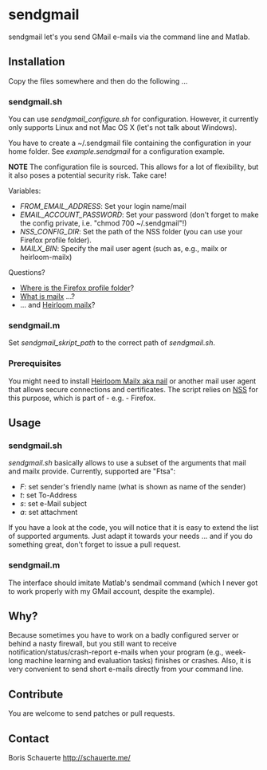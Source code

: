 # sendgmail

sendgmail let's you send GMail e-mails via the command line and Matlab.

## Installation

Copy the files somewhere and then do the following ...

### sendgmail.sh

You can use *sendgmail_configure.sh* for configuration. However, it currently only supports Linux and not Mac OS X (let's not talk about Windows).

You have to create a ~/.sendgmail file containing the configuration in your home folder. See *example.sendgmail* for a configuration example.

**NOTE** The configuration file is sourced. This allows for a lot of flexibility, but it also poses a potential security risk. Take care!

Variables:

* *FROM_EMAIL_ADDRESS*: Set your login name/mail
* *EMAIL_ACCOUNT_PASSWORD*: Set your password (don't forget to make the config private, i.e. "chmod 700 ~/.sendgmail"!)
* *NSS_CONFIG_DIR*: Set the path of the NSS folder (you can use your Firefox profile folder).
* *MAILX_BIN*: Specify the mail user agent (such as, e.g., mailx or heirloom-mailx)

Questions?

* [Where is the Firefox profile folder](http://kb.mozillazine.org/Profile_folder_-_Firefox#Navigating_to_the_profile_folder)?
* [What is mailx](http://en.wikipedia.org/wiki/Mailx) ...?
* ... and [Heirloom mailx](http://heirloom.sourceforge.net/mailx.html)?

### sendgmail.m

Set *sendgmail_skript_path* to the correct path of *sendgmail.sh*.

### Prerequisites

You might need to install [Heirloom Mailx aka nail](http://heirloom.sourceforge.net/mailx.html) or another mail user agent that allows secure connections and certificates. The script relies on [NSS](https://developer.mozilla.org/en-US/docs/NSS) for this purpose, which is part of - e.g. - Firefox.

## Usage

### sendgmail.sh

*sendgmail.sh* basically allows to use a subset of the arguments that mail and mailx provide. Currently, supported are "Ftsa":

* *F*: set sender's friendly name (what is shown as name of the sender)
* *t*: set To-Address
* *s*: set e-Mail subject
* *a*: set attachment

If you have a look at the code, you will notice that it is easy to extend the list of supported arguments. Just adapt it towards your needs ... and if you do something great, don't forget to issue a pull request.

### sendgmail.m

The interface should imitate Matlab's sendmail command (which I never got to work properly with my GMail account, despite the example).

## Why?

Because sometimes you have to work on a badly configured server or behind a nasty firewall, but you still want to receive notification/status/crash-report e-mails when your program (e.g., week-long machine learning and evaluation tasks) finishes or crashes. Also, it is very convenient to send short e-mails directly from your command line.

## Contribute

You are welcome to send patches or pull requests.

## Contact

Boris Schauerte
http://schauerte.me/
